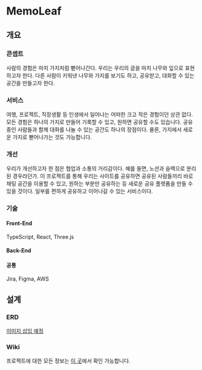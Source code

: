 # MemoLeaf

## 개요

### 콘셉트

사람의 경험은 마치 가지처럼 뻗어나간다. 우리는 우리의 글을 마치 나무와 잎으로 표현하고자 한다. 다른 사람이 키워낸 나무와 가지를 보기도 하고, 공유받고, 대화할 수 있는 공간을 만들고자 한다.



### 서비스

여행, 프로젝트, 직장생활 등 인생에서 일어나는 어떠한 크고 작은 경험이던 상관 없다. 모든 경험은 하나의 가지로 만들어 기록할 수 있고, 원하면 공유할 수도 있습니다. 공유 중인 사람들과 함께 대화를 나눌 수 있는 공간도 하나의 장점이다. 물론, 가지에서 새로운 가지로 뻗어나가는 것도 가능합니다.



### 개선

우리가 개선하고자 한 점은 협업과 소통의 거리감이다. 예를 들면, 노션과 슬랙으로 분리된 경우라던가. 이 프로젝트를 통해 우리는 사이트를 공유하면 공유된 사람들끼리 바로 채팅 공간을 이용할 수 있고, 원하는 부분만 공유하는 등 새로운 공유 플랫폼을 만들 수 있을 것이다. 일부를 편하게 공유하고 이어나갈 수 있는 서비스이다.



### 기술

#### Front-End

TypeScript, React, Three.js

#### Back-End



#### 공통

Jira, Figma, AWS



## 설계

### ERD

[이미지 삽입 예정](!)



### Wiki

프로젝트에 대한 모든 정보는 [이 곳](https://github.com/memoleaves/.github/wiki)에서 확인 가능합니다.
